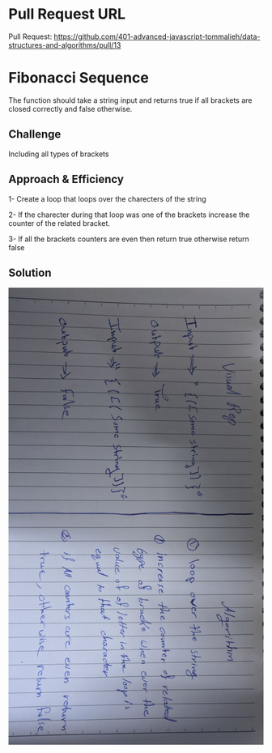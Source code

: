 # Pull Request URL
Pull Request: https://github.com/401-advanced-javascript-tommalieh/data-structures-and-algorithms/pull/13

# Fibonacci Sequence
The function should take a string input and returns true if all brackets are closed correctly and false otherwise.

## Challenge
Including all types of brackets

## Approach & Efficiency
1- Create a loop that loops over the charecters of the string 

2- If the charecter during that loop was one of the brackets increase the counter of the related bracket.

3- If all the brackets counters are even then return true otherwise return false

## Solution

![whiteboarding](./assets/whiteboarding.png)